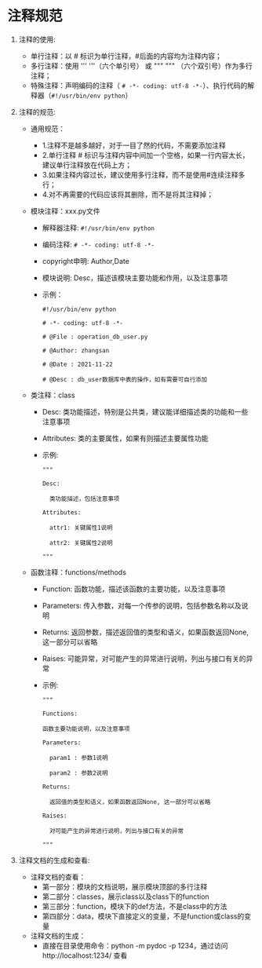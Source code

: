 # 注释规范

1. 注释的使用:
    - 单行注释：以 # 标识为单行注释，#后面的内容均为注释内容；
    - 多行注释：使用 ''' '''（六个单引号） 或 """ """ （六个双引号）作为多行注释；
    - 特殊注释：声明编码的注释（ `# -*- coding: utf-8 -*-`）、执行代码的解释器（`#!/usr/bin/env python`）
2. 注释的规范:
    - 通用规范：
      - 1.注释不是越多越好，对于一目了然的代码，不需要添加注释
      - 2.单行注释 # 标识与注释内容中间加一个空格，如果一行内容太长，建议单行注释放在代码上方；
      - 3.如果注释内容过长，建议使用多行注释，而不是使用#连续注释多行；
      - 4.对不再需要的代码应该将其删除，而不是将其注释掉；
    - 模块注释：xxx.py文件
      - 解释器注释: `#!/usr/bin/env python`
      - 编码注释: `# -*- coding: utf-8 -*-`
      - copyright申明: Author,Date
      - 模块说明: Desc，描述该模块主要功能和作用，以及注意事项
      - 示例：
            
          `#!/usr/bin/env python`
          
          `# -*- coding: utf-8 -*-`
          
          `# @File : operation_db_user.py`
          
          `# @Author: zhangsan`
          
          `# @Date : 2021-11-22`
          
          `# @Desc : db_user数据库中表的操作，如有需要可自行添加`

    - 类注释：class
      - Desc: 类功能描述，特别是公共类，建议能详细描述类的功能和一些注意事项
      - Attributes: 类的主要属性，如果有则描述主要属性功能
      - 示例:
        
        `"""`
        
        `Desc:`
        
              类功能描述，包括注意事项

        `Attributes:`
   
              attr1: 关键属性1说明
        
              attr2: 关键属性2说明
   
        `"""`
      
    - 函数注释：functions/methods
      - Function: 函数功能，描述该函数的主要功能，以及注意事项
      - Parameters: 传入参数，对每一个传参的说明，包括参数名称以及说明
      - Returns: 返回参数，描述返回值的类型和语义，如果函数返回None, 这一部分可以省略
      - Raises: 可能异常，对可能产生的异常进行说明，列出与接口有关的异常
      - 示例:
    
        `"""`
            
        `Functions:`
       
            函数主要功能说明，以及注意事项
       
        `Parameters:`  
       
              param1 : 参数1说明
           
              param2 : 参数2说明
       
        `Returns:`
       
              返回值的类型和语义，如果函数返回None, 这一部分可以省略
       
        `Raises:`
       
              对可能产生的异常进行说明，列出与接口有关的异常
       
        `"""`

3. 注释文档的生成和查看:
   - 注释文档的查看：
       - 第一部分：模块的文档说明，展示模块顶部的多行注释
       - 第二部分：classes，展示class以及class下的function
       - 第三部分：function，模块下的def方法，不是class中的方法
       - 第四部分：data，模块下直接定义的变量，不是function或class的变量
   - 注释文档的生成：
       - 直接在目录使用命令：python -m pydoc -p 1234，通过访问http://localhost:1234/ 查看
    




